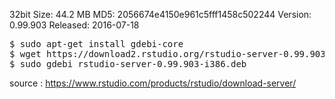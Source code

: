 
32bit
Size:  44.2 MB
MD5: 2056674e4150e961c5fff1458c502244
Version:  0.99.903
Released:  2016-07-18

<pre>
$ sudo apt-get install gdebi-core
$ wget https://download2.rstudio.org/rstudio-server-0.99.903-i386.deb
$ sudo gdebi rstudio-server-0.99.903-i386.deb
</pre>

source : https://www.rstudio.com/products/rstudio/download-server/
